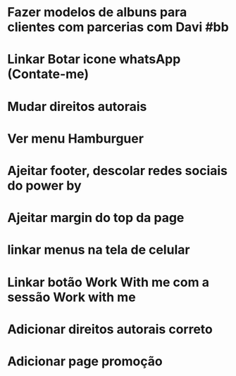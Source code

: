 # Fazer modelos de albuns para clientes com parcerias com Davi #bb
# Linkar Botar icone whatsApp (Contate-me)
# Mudar direitos autorais 
# Ver menu Hamburguer
# Ajeitar footer, descolar redes sociais do power by
# Ajeitar  margin do top da page 
# linkar menus na tela de celular 
# Linkar botão Work With me com a sessão Work with me
# Adicionar direitos autorais correto
# Adicionar page promoção